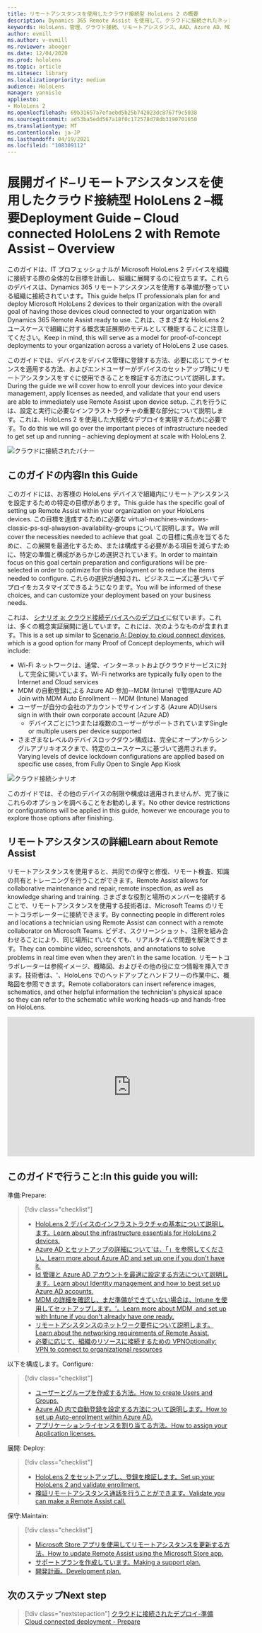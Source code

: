 ```yaml
---
title: リモートアシスタンスを使用したクラウド接続型 HoloLens 2 の概要
description: Dynamics 365 Remote Assist を使用して、クラウドに接続されたネットワーク上に HoloLens 2 デバイスを登録する方法について説明します。
keywords: HoloLens、管理、クラウド接続、リモートアシスタンス、AAD、Azure AD、MDM、モバイルデバイス管理
author: evmill
ms.author: v-evmill
ms.reviewer: aboeger
ms.date: 12/04/2020
ms.prod: hololens
ms.topic: article
ms.sitesec: library
ms.localizationpriority: medium
audience: HoloLens
manager: yannisle
appliesto:
- HoloLens 2
ms.openlocfilehash: 69b31657a7efaebd5b25b742023dc8767f9c5038
ms.sourcegitcommit: ad53ba5edd567a18f0c172578d78db3190701650
ms.translationtype: MT
ms.contentlocale: ja-JP
ms.lasthandoff: 04/19/2021
ms.locfileid: "108309112"
---
```

# <a name="deployment-guide--cloud-connected-hololens-2-with-remote-assist--overview"></a><span data-ttu-id="1365c-104">展開ガイド–リモートアシスタンスを使用したクラウド接続型 HoloLens 2 –概要</span><span class="sxs-lookup"><span data-stu-id="1365c-104">Deployment Guide – Cloud connected HoloLens 2 with Remote Assist – Overview</span></span>

<span data-ttu-id="1365c-105">このガイドは、IT プロフェッショナルが Microsoft HoloLens 2 デバイスを組織に接続する際の全体的な目標を計画し、組織に展開するのに役立ちます。これらのデバイスは、Dynamics 365 リモートアシスタンスを使用する準備が整っている組織に接続されています。</span><span class="sxs-lookup"><span data-stu-id="1365c-105">This guide helps IT professionals plan for and deploy Microsoft HoloLens 2 devices to their organization with the overall goal of having those devices cloud connected to your organization with Dynamics 365 Remote Assist ready to use.</span></span> <span data-ttu-id="1365c-106">これは、さまざまな HoloLens 2 ユースケースで組織に対する概念実証展開のモデルとして機能することに注意してください。</span><span class="sxs-lookup"><span data-stu-id="1365c-106">Keep in mind, this will serve as a model for proof-of-concept deployments to your organization across a variety of HoloLens 2 use cases.</span></span>

<span data-ttu-id="1365c-107">このガイドでは、デバイスをデバイス管理に登録する方法、必要に応じてライセンスを適用する方法、およびエンドユーザーがデバイスのセットアップ時にリモートアシスタンスをすぐに使用できることを検証する方法について説明します。</span><span class="sxs-lookup"><span data-stu-id="1365c-107">During the guide we will cover how to enroll your devices into your device management, apply licenses as needed, and validate that your end users are able to immediately use Remote Assist upon device setup.</span></span> <span data-ttu-id="1365c-108">これを行うには、設定と実行に必要なインフラストラクチャの重要な部分について説明します。これは、HoloLens 2 を使用した大規模なデプロイを実現するために必要です。</span><span class="sxs-lookup"><span data-stu-id="1365c-108">To do this we will go over the important pieces of infrastructure needed to get set up and running – achieving deployment at scale with HoloLens 2.</span></span>

![クラウドに接続されたバナー](./images/cloud-connected-hololens-large.png)

## <a name="in-this-guide"></a><span data-ttu-id="1365c-110">このガイドの内容</span><span class="sxs-lookup"><span data-stu-id="1365c-110">In this Guide</span></span>

<span data-ttu-id="1365c-111">このガイドには、お客様の HoloLens デバイスで組織内にリモートアシスタンスを設定するための特定の目標があります。</span><span class="sxs-lookup"><span data-stu-id="1365c-111">This guide has the specific goal of setting up Remote Assist within your organization on your HoloLens devices.</span></span> <span data-ttu-id="1365c-112">この目標を達成するために必要な virtual-machines-windows-classic-ps-sql-alwayson-availability-groups について説明します。</span><span class="sxs-lookup"><span data-stu-id="1365c-112">We will cover the necessities needed to achieve that goal.</span></span> <span data-ttu-id="1365c-113">この目標に焦点を当てるために、この展開を最適化するため、または構成する必要がある項目を減らすために、特定の準備と構成があらかじめ選択されています。</span><span class="sxs-lookup"><span data-stu-id="1365c-113">In order to maintain focus on this goal certain preparation and configurations will be pre-selected in order to optimize for this deployment or to reduce the items needed to configure.</span></span> <span data-ttu-id="1365c-114">これらの選択が通知され、ビジネスニーズに基づいてデプロイをカスタマイズできるようになります。</span><span class="sxs-lookup"><span data-stu-id="1365c-114">You will be informed of these choices, and can customize your deployment based on your business needs.</span></span>

<span data-ttu-id="1365c-115">これは、 [シナリオ a: クラウド接続デバイスへのデプロイ](https://docs.microsoft.com/hololens/common-scenarios#scenario-a)に似ています。これは、多くの概念実証展開に適しています。これには、次のようなものが含まれます。</span><span class="sxs-lookup"><span data-stu-id="1365c-115">This is a set up similar to [Scenario A: Deploy to cloud connect devices](https://docs.microsoft.com/hololens/common-scenarios#scenario-a), which is a good option for many Proof of Concept deployments, which will include:</span></span>

- <span data-ttu-id="1365c-116">Wi-Fi ネットワークは、通常、インターネットおよびクラウドサービスに対して完全に開いています。</span><span class="sxs-lookup"><span data-stu-id="1365c-116">Wi-Fi networks are typically fully open to the Internet and Cloud services</span></span>
- <span data-ttu-id="1365c-117">MDM の自動登録による Azure AD 参加--MDM (Intune) で管理</span><span class="sxs-lookup"><span data-stu-id="1365c-117">Azure AD Join with MDM Auto Enrollment -- MDM (Intune) Managed</span></span>
- <span data-ttu-id="1365c-118">ユーザーが自分の会社のアカウントでサインインする (Azure AD)</span><span class="sxs-lookup"><span data-stu-id="1365c-118">Users sign in with their own corporate account (Azure AD)</span></span>
  - <span data-ttu-id="1365c-119">デバイスごとに1つまたは複数のユーザーがサポートされています</span><span class="sxs-lookup"><span data-stu-id="1365c-119">Single or multiple users per device supported</span></span>
- <span data-ttu-id="1365c-120">さまざまなレベルのデバイスロックダウン構成は、完全にオープンからシングルアプリキオスクまで、特定のユースケースに基づいて適用されます。</span><span class="sxs-lookup"><span data-stu-id="1365c-120">Varying levels of device lockdown configurations are applied based on specific use cases, from Fully Open to Single App Kiosk</span></span>

![クラウド接続シナリオ](./images/cloud-connected-guide-diagram.png)

<span data-ttu-id="1365c-122">このガイドでは、その他のデバイスの制限や構成は適用されませんが、完了後にこれらのオプションを調べることをお勧めします。</span><span class="sxs-lookup"><span data-stu-id="1365c-122">No other device restrictions or configurations will be applied in this guide, however we encourage you to explore those options after finishing.</span></span>

## <a name="learn-about-remote-assist"></a><span data-ttu-id="1365c-123">リモートアシスタンスの詳細</span><span class="sxs-lookup"><span data-stu-id="1365c-123">Learn about Remote Assist</span></span>

<span data-ttu-id="1365c-124">リモートアシスタンスを使用すると、共同での保守と修復、リモート検査、知識の共有とトレーニングを行うことができます。</span><span class="sxs-lookup"><span data-stu-id="1365c-124">Remote Assist allows for collaborative maintenance and repair, remote inspection, as well as knowledge sharing and training.</span></span> <span data-ttu-id="1365c-125">さまざまな役割と場所のメンバーを接続することで、リモートアシスタンスを使用する技術者は、Microsoft Teams のリモートコラボレーターに接続できます。</span><span class="sxs-lookup"><span data-stu-id="1365c-125">By connecting people in different roles and locations a technician using Remote Assist can connect with a remote collaborator on Microsoft Teams.</span></span> <span data-ttu-id="1365c-126">ビデオ、スクリーンショット、注釈を組み合わせることにより、同じ場所に t&#39;いなくても、リアルタイムで問題を解決できます。</span><span class="sxs-lookup"><span data-stu-id="1365c-126">They can combine video, screenshots, and annotations to solve problems in real time even when they aren&#39;t in the same location.</span></span> <span data-ttu-id="1365c-127">リモートコラボレーターは参照イメージ、概略図、およびその他の役に立つ情報を挿入できます。技術者は、&#39;、HoloLens でのヘッドアップとハンドフリーの作業中に、概略図を参照できます。</span><span class="sxs-lookup"><span data-stu-id="1365c-127">Remote collaborators can insert reference images, schematics, and other helpful information the technician&#39;s physical space so they can refer to the schematic while working heads-up and hands-free on HoloLens.</span></span>

<iframe width="560" height="315" src="https://www.youtube.com/embed/d3YT8j0yYl0" frameborder="0" allow="accelerometer; autoplay; clipboard-write; encrypted-media; gyroscope; picture-in-picture" allowfullscreen></iframe>

## <a name="in-this-guide-you-will"></a><span data-ttu-id="1365c-128">このガイドで行うこと:</span><span class="sxs-lookup"><span data-stu-id="1365c-128">In this guide you will:</span></span>

<span data-ttu-id="1365c-129">準備:</span><span class="sxs-lookup"><span data-stu-id="1365c-129">Prepare:</span></span>

> [!div class="checklist"]
> - [<span data-ttu-id="1365c-130">HoloLens 2 デバイスのインフラストラクチャの基本について説明します。</span><span class="sxs-lookup"><span data-stu-id="1365c-130">Learn about the infrastructure essentials for HoloLens 2 devices.</span></span>](hololens2-cloud-connected-prepare.md#infrastructure-essentials)
> - [<span data-ttu-id="1365c-131">Azure AD とセットアップの詳細について&#39;は、「」を参照してください。</span><span class="sxs-lookup"><span data-stu-id="1365c-131">Learn more about Azure AD and set up one if you don&#39;t have it.</span></span>](hololens2-cloud-connected-prepare.md#azure-active-directory)
> - [<span data-ttu-id="1365c-132">Id 管理と Azure AD アカウントを最適に設定する方法について説明します。</span><span class="sxs-lookup"><span data-stu-id="1365c-132">Learn about Identity management and how to best set up Azure AD accounts.</span></span>](hololens2-cloud-connected-prepare.md#identity-management)
> - [<span data-ttu-id="1365c-133">MDM の詳細を確認し、まだ準備ができていない場合は、Intune を使用してセットアップします。&#39;。</span><span class="sxs-lookup"><span data-stu-id="1365c-133">Learn more about MDM, and set up with Intune if you don&#39;t already have one ready.</span></span>](hololens2-cloud-connected-prepare.md#mobile-device-management)
> - [<span data-ttu-id="1365c-134">リモートアシスタンスのネットワーク要件について説明します。</span><span class="sxs-lookup"><span data-stu-id="1365c-134">Learn about the networking requirements of Remote Assist.</span></span>](hololens2-cloud-connected-prepare.md#network)
> - [<span data-ttu-id="1365c-135">必要に応じて、組織のリソースに接続するための VPN</span><span class="sxs-lookup"><span data-stu-id="1365c-135">Optionally: VPN to connect to organizational resources</span></span>](/hololens2-cloud-connected-prepare.md#optional-connect-your-hololens-to-vpn)

<span data-ttu-id="1365c-136">以下を構成します。</span><span class="sxs-lookup"><span data-stu-id="1365c-136">Configure:</span></span>

> [!div class="checklist"]
> - [<span data-ttu-id="1365c-137">ユーザーとグループを作成する方法。</span><span class="sxs-lookup"><span data-stu-id="1365c-137">How to create Users and Groups.</span></span>](hololens2-cloud-connected-configure.md#azure-users-and-groups)
> - [<span data-ttu-id="1365c-138">Azure AD 内で自動登録を設定する方法について説明します。</span><span class="sxs-lookup"><span data-stu-id="1365c-138">How to set up Auto-enrollment within Azure AD.</span></span>](hololens2-cloud-connected-configure.md#auto-enrollment-on-hololens-2)
> - [<span data-ttu-id="1365c-139">アプリケーションライセンスを割り当てる方法。</span><span class="sxs-lookup"><span data-stu-id="1365c-139">How to assign your Application licenses.</span></span>](hololens2-cloud-connected-configure.md#application-licenses)

<span data-ttu-id="1365c-140">展開: </span><span class="sxs-lookup"><span data-stu-id="1365c-140">Deploy:</span></span>

> [!div class="checklist"]
> - [<span data-ttu-id="1365c-141">HoloLens 2 をセットアップし、登録を検証します。</span><span class="sxs-lookup"><span data-stu-id="1365c-141">Set up your HoloLens 2 and validate enrollment.</span></span>](hololens2-cloud-connected-deploy.md#enrollment-validation)
> - [<span data-ttu-id="1365c-142">検証リモートアシスタンス通話を行うことができます。</span><span class="sxs-lookup"><span data-stu-id="1365c-142">Validate you can make a Remote Assist call.</span></span>](hololens2-cloud-connected-deploy.md#remote-assist-call-validation)

<span data-ttu-id="1365c-143">保守:</span><span class="sxs-lookup"><span data-stu-id="1365c-143">Maintain:</span></span>

> [!div class="checklist"]
> - [<span data-ttu-id="1365c-144">Microsoft Store アプリを使用してリモートアシスタンスを更新する方法。</span><span class="sxs-lookup"><span data-stu-id="1365c-144">How to update Remote Assist using the Microsoft Store app.</span></span>](hololens2-cloud-connected-maintain.md#updates)
> - [<span data-ttu-id="1365c-145">サポートプランを作成しています。</span><span class="sxs-lookup"><span data-stu-id="1365c-145">Making a support plan.</span></span>](hololens2-cloud-connected-maintain.md#support-plan)
> - [<span data-ttu-id="1365c-146">開発計画。</span><span class="sxs-lookup"><span data-stu-id="1365c-146">Development plan.</span></span>](hololens2-cloud-connected-maintain.md#development-plan)

## <a name="next-step"></a><span data-ttu-id="1365c-147">次のステップ</span><span class="sxs-lookup"><span data-stu-id="1365c-147">Next step</span></span>

> [!div class="nextstepaction"]
> [<span data-ttu-id="1365c-148">クラウドに接続されたデプロイ-準備</span><span class="sxs-lookup"><span data-stu-id="1365c-148">Cloud connected deployment - Prepare</span></span>](hololens2-cloud-connected-prepare.md)

